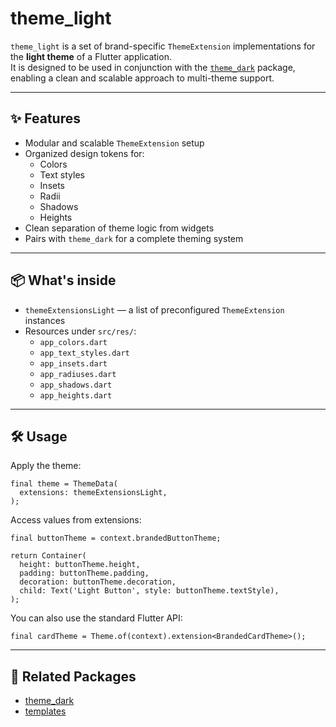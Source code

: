 # theme_light

`theme_light` is a set of brand-specific `ThemeExtension` implementations for the **light theme** of a Flutter application.  
It is designed to be used in conjunction with the [`theme_dark`](../theme_dark) package, enabling a clean and scalable approach to multi-theme support.

---

## ✨ Features

- Modular and scalable `ThemeExtension` setup
- Organized design tokens for:
    - Colors
    - Text styles
    - Insets
    - Radii
    - Shadows
    - Heights
- Clean separation of theme logic from widgets
- Pairs with `theme_dark` for a complete theming system

---

## 📦 What's inside

- `themeExtensionsLight` — a list of preconfigured `ThemeExtension` instances
- Resources under `src/res/`:
    - `app_colors.dart`
    - `app_text_styles.dart`
    - `app_insets.dart`
    - `app_radiuses.dart`
    - `app_shadows.dart`
    - `app_heights.dart`

---

## 🛠 Usage

Apply the theme:

```
final theme = ThemeData(
  extensions: themeExtensionsLight,
);
```

Access values from extensions:

```
final buttonTheme = context.brandedButtonTheme;

return Container(
  height: buttonTheme.height,
  padding: buttonTheme.padding,
  decoration: buttonTheme.decoration,
  child: Text('Light Button', style: buttonTheme.textStyle),
);
```

You can also use the standard Flutter API:

```
final cardTheme = Theme.of(context).extension<BrandedCardTheme>();
```

---

## 🔗 Related Packages

- [theme_dark](../theme_dark)
- [templates](../templates)
